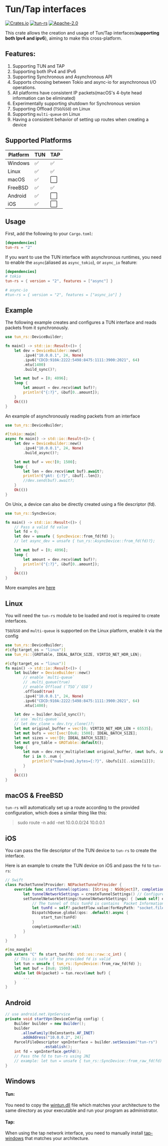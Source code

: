 Tun/Tap interfaces
==============
[![Crates.io](https://img.shields.io/crates/v/tun-rs.svg)](https://crates.io/crates/tun-rs)
[![tun-rs](https://docs.rs/tun-rs/badge.svg)](https://docs.rs/tun-rs/latest/tun_rs)
[![Apache-2.0](https://img.shields.io/github/license/tun-rs/tun-rs?style=flat)](https://github.com/tun-rs/tun-rs/blob/master/LICENSE)

This crate allows the creation and usage of Tun/Tap interfaces(**supporting both Ipv4 and ipv6**), aiming to make this
cross-platform.

## Features:

1. Supporting TUN and TAP
2. Supporting both IPv4 and IPv6
3. Supporting Synchronous and Asynchronous API
4. Supports choosing between Tokio and async-io for asynchronous I/O operations.
5. All platforms have consistent IP packets(macOS's 4-byte head information can be eliminated)
6. Experimentally supporting shutdown for Synchronous version
7. Supporting Offload (`TSO`/`GSO`) on Linux
8. Supporting `multi-queue` on Linux
9. Having a consistent behavior of setting up routes when creating a device

## Supported Platforms

| Platform | TUN | TAP |
|----------|-----|-----|
| Windows  | ✅   | ✅   |
| Linux    | ✅   | ✅   |
| macOS    | ✅   | ⬜   |
| FreeBSD  | ✅   | ✅   |
| Android  | ✅   | ⬜   |
| iOS      | ✅   | ⬜   |

Usage
-----
First, add the following to your `Cargo.toml`:

```toml
[dependencies]
tun-rs = "2"
```

If you want to use the TUN interface with asynchronous runtimes, you need to enable the `async`(aliased
as `async_tokio`), or `async_io` feature:

```toml
[dependencies]
# tokio
tun-rs = { version = "2", features = ["async"] }

# async-io
#tun-rs = { version = "2", features = ["async_io"] }
```

Example
-------
The following example creates and configures a TUN interface and reads packets from it synchronously.

```rust
use tun_rs::DeviceBuilder;

fn main() -> std::io::Result<()> {
    let dev = DeviceBuilder::new()
        .ipv4("10.0.0.1", 24, None)
        .ipv6("CDCD:910A:2222:5498:8475:1111:3900:2021", 64)
        .mtu(1400)
        .build_sync()?;

    let mut buf = [0; 4096];
    loop {
        let amount = dev.recv(&mut buf)?;
        println!("{:?}", &buf[0..amount]);
    }
    Ok(())
}
```

An example of asynchronously reading packets from an interface

````rust
use tun_rs::DeviceBuilder;

#[tokio::main]
async fn main() -> std::io::Result<()> {
    let dev = DeviceBuilder::new()
        .ipv4("10.0.0.1", 24, None)
        .build_async()?;

    let mut buf = vec![0; 1500];
    loop {
        let len = dev.recv(&mut buf).await?;
        println!("pkt: {:?}", &buf[..len]);
        //dev.send(buf).await?;
    }
    Ok(())
}
````

On Unix, a device can also be directly created using a file descriptor (fd).
```rust
use tun_rs::SyncDevice;

fn main() -> std::io::Result<()> {
    // Pass a valid fd value
    let fd = 0;
    let dev = unsafe { SyncDevice::from_fd(fd) };
    // let async_dev = unsafe { tun_rs::AsyncDevice::from_fd(fd)?};

    let mut buf = [0; 4096];
    loop {
        let amount = dev.recv(&mut buf)?;
        println!("{:?}", &buf[0..amount]);
    }
    Ok(())
}
```
More examples are [here](https://github.com/tun-rs/tun-rs/tree/main/examples)

Linux
-----
You will need the `tun-rs` module to be loaded and root is required to create
interfaces.

`TSO`/`GSO` and `multi-queue` is supported on the Linux platform, enable it via the config

````rust
use tun_rs::DeviceBuilder;
#[cfg(target_os = "linux")]
use tun_rs::{GROTable, IDEAL_BATCH_SIZE, VIRTIO_NET_HDR_LEN};

#[cfg(target_os = "linux")]
fn main() -> std::io::Result<()> {
    let builder = DeviceBuilder::new()
        // enable `multi-queue`
        // .multi_queue(true)
        // enable Offload (`TSO`/`GSO`)
        .offload(true)
        .ipv4("10.0.0.1", 24, None)
        .ipv6("CDCD:910A:2222:5498:8475:1111:3900:2021", 64)
        .mtu(1400);

    let dev = builder.build_sync()?;
    // use `multi-queue`
    // let dev_clone = dev.try_clone()?; 
    let mut original_buffer = vec![0; VIRTIO_NET_HDR_LEN + 65535];
    let mut bufs = vec![vec![0u8; 1500]; IDEAL_BATCH_SIZE];
    let mut sizes = vec![0; IDEAL_BATCH_SIZE];
    let mut gro_table = GROTable::default();
    loop {
        let num = dev.recv_multiple(&mut original_buffer, &mut bufs, &mut sizes, 0)?;
        for i in 0..num {
            println!("num={num},bytes={:?}", &bufs[i][..sizes[i]]);
        }
    }
    Ok(())
}
````

macOS & FreeBSD
-----
`tun-rs` will automatically set up a route according to the provided configuration, which does a similar thing like
this:
> sudo route -n add -net 10.0.0.0/24 10.0.0.1


iOS
----
You can pass the file descriptor of the TUN device to `tun-rs` to create the interface.

Here is an example to create the TUN device on iOS and pass the `fd` to `tun-rs`:

```swift
// Swift
class PacketTunnelProvider: NEPacketTunnelProvider {
    override func startTunnel(options: [String : NSObject]?, completionHandler: @escaping (Error?) -> Void) {
        let tunnelNetworkSettings = createTunnelSettings() // Configure TUN address, DNS, mtu, routing...
        setTunnelNetworkSettings(tunnelNetworkSettings) { [weak self] error in
            // The tunnel of this tunFd is contains `Packet Information` prifix.
            let tunFd = self?.packetFlow.value(forKeyPath: "socket.fileDescriptor") as! Int32
            DispatchQueue.global(qos: .default).async {
                start_tun(tunFd)
            }
            completionHandler(nil)
        }
    }
}
```

```rust
#[no_mangle]
pub extern "C" fn start_tun(fd: std::os::raw::c_int) {
    // This is safe if the provided fd is valid
    let tun = unsafe { tun_rs::SyncDevice::from_raw_fd(fd) };
    let mut buf = [0u8; 1500];
    while let Ok(packet) = tun.recv(&mut buf) {
        ...
    }
}
```

Android
-----

```java
// use android.net.VpnService
private void startVpn(DeviceConfig config) {
    Builder builder = new Builder();
    builder
       .allowFamily(OsConstants.AF_INET)
       .addAddress("10.0.0.2", 24);
    ParcelFileDescriptor vpnInterface = builder.setSession("tun-rs")
                 .establish();
    int fd = vpnInterface.getFd();
    // Pass the fd to tun-rs using JNI
    // example: let tun = unsafe { tun_rs::SyncDevice::from_raw_fd(fd) };
}
```

Windows
-----

#### Tun:

You need to copy the [wintun.dll](https://wintun.net/) file which matches your architecture to
the same directory as your executable and run your program as administrator.

#### Tap:

When using the tap network interface, you need to manually
install [tap-windows](https://build.openvpn.net/downloads/releases/) that matches your architecture.
